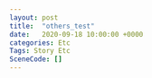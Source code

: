```yaml
---
layout: post
title:  "others_test"
date:   2020-09-18 10:00:00 +0000
categories: Etc
Tags: Story Etc
SceneCode: []
---
```

